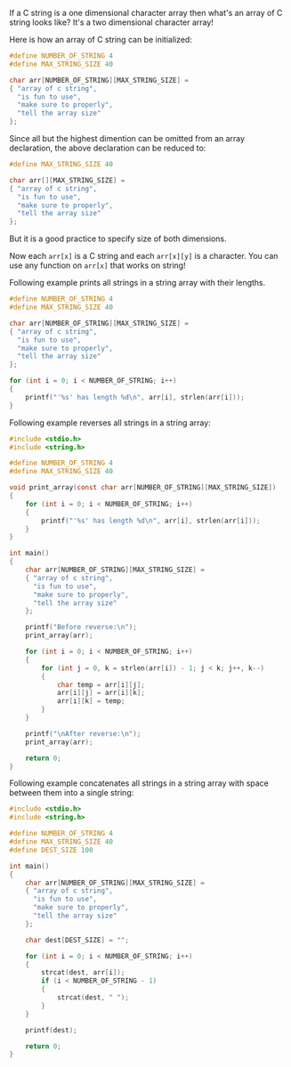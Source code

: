 If a C string is a one dimensional character array then what's an array of C string looks like? It's a two dimensional character array!

Here is how an array of C string can be initialized:

```C
#define NUMBER_OF_STRING 4
#define MAX_STRING_SIZE 40

char arr[NUMBER_OF_STRING][MAX_STRING_SIZE] =
{ "array of c string",
  "is fun to use",
  "make sure to properly",
  "tell the array size"
};
```

Since all but the highest dimention can be omitted from an array declaration, the above declaration can be reduced to:

```C
#define MAX_STRING_SIZE 40

char arr[][MAX_STRING_SIZE] =
{ "array of c string",
  "is fun to use",
  "make sure to properly",
  "tell the array size"
};
```

But it is a good practice to specify size of both dimensions.

Now each `arr[x]` is a C string and each `arr[x][y]` is a character. You can use any function on `arr[x]` that works on string!

Following example prints all strings in a string array with their lengths.

```C
#define NUMBER_OF_STRING 4
#define MAX_STRING_SIZE 40

char arr[NUMBER_OF_STRING][MAX_STRING_SIZE] =
{ "array of c string",
  "is fun to use",
  "make sure to properly",
  "tell the array size"
};

for (int i = 0; i < NUMBER_OF_STRING; i++)
{
    printf("'%s' has length %d\n", arr[i], strlen(arr[i]));
}
```

Following example reverses all strings in a string array:

```C runnable
#include <stdio.h>
#include <string.h>

#define NUMBER_OF_STRING 4
#define MAX_STRING_SIZE 40

void print_array(const char arr[NUMBER_OF_STRING][MAX_STRING_SIZE])
{
	for (int i = 0; i < NUMBER_OF_STRING; i++)
	{
		printf("'%s' has length %d\n", arr[i], strlen(arr[i]));
	}
}

int main()
{
	char arr[NUMBER_OF_STRING][MAX_STRING_SIZE] =
	{ "array of c string",
	  "is fun to use",
	  "make sure to properly",
	  "tell the array size"
	};

	printf("Before reverse:\n");
	print_array(arr);

	for (int i = 0; i < NUMBER_OF_STRING; i++)
	{
		for (int j = 0, k = strlen(arr[i]) - 1; j < k; j++, k--)
		{
			char temp = arr[i][j];
			arr[i][j] = arr[i][k];
			arr[i][k] = temp;
		}
	}

	printf("\nAfter reverse:\n");
	print_array(arr);

	return 0;
}
```

Following example concatenates all strings in a string array with space between them into a single string:

```C runnable
#include <stdio.h>
#include <string.h>

#define NUMBER_OF_STRING 4
#define MAX_STRING_SIZE 40
#define DEST_SIZE 100

int main()
{
	char arr[NUMBER_OF_STRING][MAX_STRING_SIZE] =
	{ "array of c string",
	  "is fun to use",
	  "make sure to properly",
	  "tell the array size"
	};

	char dest[DEST_SIZE] = "";

	for (int i = 0; i < NUMBER_OF_STRING; i++)
	{
		strcat(dest, arr[i]);
		if (i < NUMBER_OF_STRING - 1)
		{
		    strcat(dest, " ");
		}
	}

	printf(dest);

	return 0;
}
```

